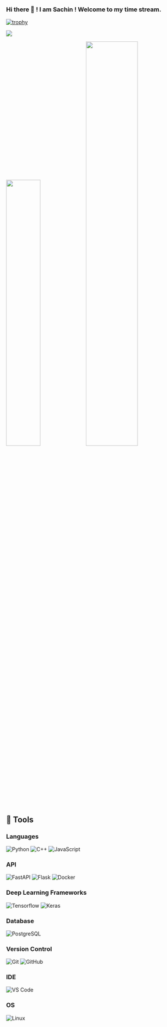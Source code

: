 ### Hi there 👋 ! I am Sachin ! Welcome to my time stream.

[![trophy](https://github-profile-trophy.vercel.app/?username=sachinprasadhs&theme=onedark)](https://github.com/sachinprasadhs/github-profile-trophy)

![](https://komarev.com/ghpvc/?username=sachinprasadhs&color=green)

<img width="43%"  src="https://github-readme-streak-stats.herokuapp.com/?user=sachinprasadhs&hide_border=true" /><img width="53%"  src="https://github-readme-stats.vercel.app/api?username=sachinprasadhs&count_private=true&show_icons=true&include_all_commits=false&hide_border=true&hide_title=true" />

## 🔧 Tools
### Languages
![Python](http://img.shields.io/badge/-Python-3776AB?style=flat-square&logo=python&logoColor=ffffff)
![C++](https://img.shields.io/badge/C%2B%2B-00599C?style=flat-square&logo=c%2B%2B&logoColor=white)
![JavaScript](https://img.shields.io/badge/-JavaScript-%23F7DF1C?style=flat-square&logo=javascript&logoColor=000000&labelColor=%23F7DF1C&color=%23FFCE5A)

### API
![FastAPI](http://img.shields.io/badge/-FastAPI-26a699?style=flat-square&logo=fastapi&logoColor=ffffff)
![Flask](http://img.shields.io/badge/-Flask-3e4349?style=flat-square&logo=flask&logoColor=white)
![Docker](http://img.shields.io/badge/-Docker-007ACC?style=flat-square&logo=docker&logoColor=ffffff)

### Deep Learning Frameworks
![Tensorflow](http://img.shields.io/badge/-Tensorflow-orange?style=flat-square&logo=tensorflow&logoColor=ffffff)
![Keras](http://img.shields.io/badge/-Keras-white?style=flat-square&logo=keras&logoColor=ff0000)

### Database
![PostgreSQL](http://img.shields.io/badge/-PostgreSQL-3776AB?style=flat-square&logo=postgresql&logoColor=ffffff)

### Version Control
![Git](https://img.shields.io/badge/-Git-%23F05032?style=flat-square&logo=git&logoColor=%23ffffff)
![GitHub](https://img.shields.io/badge/-GitHub-181717?style=flat-square&logo=github)

### IDE
![VS Code](http://img.shields.io/badge/-VS%20Code-007ACC?style=flat-square&logo=visual-studio-code&logoColor=ffffff)

### OS
![Linux](https://img.shields.io/badge/Linux-FCC624?style=flat-square&logo=linux&logoColor=black)


